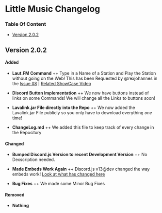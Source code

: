 # Little Music Changelog


### Table Of Content
- [Version 2.0.2](#version-2.0.2)


## Version 2.0.2

#### Added
+ **Laut.FM Command**
++ Type in a Name of a Station and Play the Station without going on the Web! This has been Requested by @rexjohannes in the [Issue #8](https://github.com/littlestudios69/Little_Music/issues/8) | [Related ShowCase Video](https://youtu.be/ydOClfEQ2Zo)

+ **Discord Button Implementation**
++ We now have buttons instead of links on some Commands! We will change all the Links to buttons soon!

+ **Lavalink.jar File directly into the Repo**
++ We now added the Lavalink.jar File publicly so you only have to download everything *one* time!

+ **ChangeLog.md**
++ We added this file to keep track of every change in the Repository

#### Changed

+ **Bumped Discord.js Version to recent Development Version**
++ No Dexscription needed.

+ **Made Embeds Work Again**
++ Discord.js v13@dev changed the way embeds work! [Look at what has changed here](https://deploy-preview-680--discordjs-guide.netlify.app/additional-info/changes-in-v13.html)

+ **Bug Fixes**
++ We made some Minor Bug Fixes

#### Removed

- **Nothing**